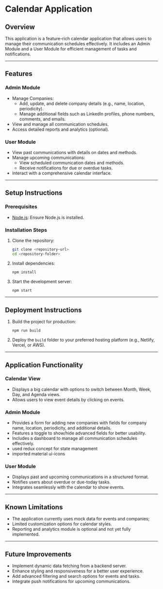 # Calendar Application

## Overview
This application is a feature-rich calendar application that allows users to manage their communication schedules effectively. It includes an Admin Module and a User Module for efficient management of tasks and notifications.

---

## Features
### Admin Module
- Manage Companies:
  - Add, update, and delete company details (e.g., name, location, periodicity).
  - Manage additional fields such as LinkedIn profiles, phone numbers, comments, and emails.
- View and manage all communication schedules.
- Access detailed reports and analytics (optional).

### User Module
- View past communications with details on dates and methods.
- Manage upcoming communications:
  - View scheduled communication dates and methods.
  - Receive notifications for due or overdue tasks.
- Interact with a comprehensive calendar interface.

---
## Setup Instructions

### Prerequisites
- [Node.js](https://nodejs.org/): Ensure Node.js is installed.
### Installation Steps
1. Clone the repository:
   ```bash
   git clone <repository-url>
   cd <repository-folder>
   ```

2. Install dependencies:
   ```bash
   npm install
   ```

3. Start the development server:
   ```bash
   npm start
   ```
---

## Deployment Instructions
1. Build the project for production:
   ```bash
   npm run build
   ```

2. Deploy the `build` folder to your preferred hosting platform (e.g., Netlify, Vercel, or AWS).
---

## Application Functionality
### Calendar View
- Displays a big calendar with options to switch between Month, Week, Day, and Agenda views.
- Allows users to view event details by clicking on events.

### Admin Module
- Provides a form for adding new companies with fields for company name, location, periodicity, and additional details.
- Features a toggle to show/hide advanced fields for better usability.
- Includes a dashboard to manage all communication schedules effectively.
- used redux concept for state management
- imported material ui-icons

### User Module
- Displays past and upcoming communications in a structured format.
- Notifies users about overdue or due-today tasks.
- Integrates seamlessly with the calendar to show events.

---

## Known Limitations
- The application currently uses mock data for events and companies; 
- Limited customization options for calendar styles.
- Reporting and analytics module is optional and not yet fully implemented.


---

## Future Improvements
- Implement dynamic data fetching from a backend server.
- Enhance styling and responsiveness for a better user experience.
- Add advanced filtering and search options for events and tasks.
- Integrate push notifications for upcoming communications.
